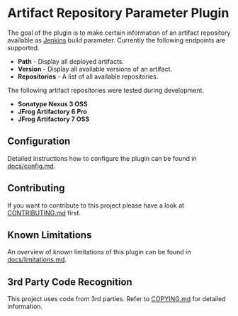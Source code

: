 # Artifact Repository Parameter Plugin

The goal of the plugin is to make certain information of an artifact repository available as
[Jenkins](https://www.jenkins.io) build parameter. Currently the following endpoints are supported.

* __Path__ - Display all deployed artifacts.
* __Version__ - Display all available versions of an artifact.
* __Repositories__ - A list of all available repositories.

The following artifact repositories were tested during development.

* __Sonatype Nexus 3 OSS__
* __JFrog Artifactory 6 Pro__
* __JFrog Artifactory 7 OSS__

## Configuration

Detailed instructions how to configure the plugin can be found in [docs/config.md](docs/config.md).

## Contributing

If you want to contribute to this project please have a look at [CONTRIBUTING.md](CONTRIBUTING.md)
first.

## Known Limitations

An overview of known limitations of this plugin can be found in [docs/limitations.md](docs/limitations.md).

## 3rd Party Code Recognition

This project uses code from 3rd parties. Refer to [COPYING.md](COPYING.md) for detailed information.
